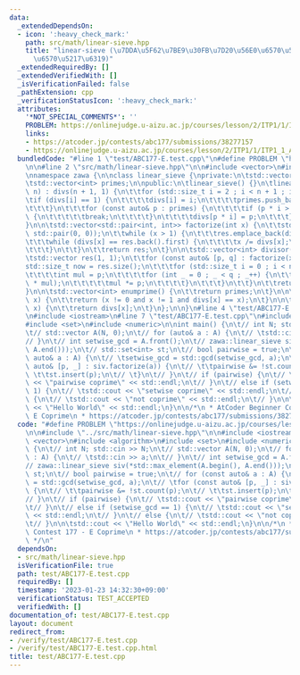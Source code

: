 ```yaml
---
data:
  _extendedDependsOn:
  - icon: ':heavy_check_mark:'
    path: src/math/linear-sieve.hpp
    title: "linear-sieve (\u7DDA\u5F62\u7BE9\u30FB\u7D20\u56E0\u6570\u5206\u89E3/\u7D04\
      \u6570\u5217\u6319)"
  _extendedRequiredBy: []
  _extendedVerifiedWith: []
  _isVerificationFailed: false
  _pathExtension: cpp
  _verificationStatusIcon: ':heavy_check_mark:'
  attributes:
    '*NOT_SPECIAL_COMMENTS*': ''
    PROBLEM: https://onlinejudge.u-aizu.ac.jp/courses/lesson/2/ITP1/1/ITP1_1_A
    links:
    - https://atcoder.jp/contests/abc177/submissions/38277157
    - https://onlinejudge.u-aizu.ac.jp/courses/lesson/2/ITP1/1/ITP1_1_A
  bundledCode: "#line 1 \"test/ABC177-E.test.cpp\"\n#define PROBLEM \"https://onlinejudge.u-aizu.ac.jp/courses/lesson/2/ITP1/1/ITP1_1_A\"\
    \n\n#line 2 \"src/math/linear-sieve.hpp\"\n\n#include <vector>\n#include <utility>\n\
    \nnamespace zawa {\n\nclass linear_sieve {\nprivate:\n\tstd::vector<int> divs;\n\
    \tstd::vector<int> primes;\n\npublic:\n\tlinear_sieve() {}\n\tlinear_sieve(std::size_t\
    \ n) : divs(n + 1, 1) {\n\t\tfor (std::size_t i = 2 ; i < n + 1 ; i++) {\n\t\t\
    \tif (divs[i] == 1) {\n\t\t\t\tdivs[i] = i;\n\t\t\t\tprimes.push_back((int)i);\n\
    \t\t\t}\n\t\t\tfor (const auto& p : primes) {\n\t\t\t\tif (p * i > n or p > divs[i])\
    \ {\n\t\t\t\t\tbreak;\n\t\t\t\t}\n\t\t\t\tdivs[p * i] = p;\n\t\t\t}\n\t\t}\n\t\
    }\n\n\tstd::vector<std::pair<int, int>> factorize(int x) {\n\t\tstd::vector res(0,\
    \ std::pair(0, 0));\n\t\twhile (x > 1) {\n\t\t\tres.emplace_back(divs[x], 0);\n\
    \t\t\twhile (divs[x] == res.back().first) {\n\t\t\t\tx /= divs[x];\n\t\t\t\tres.back().second++;\n\
    \t\t\t}\n\t\t}\n\t\treturn res;\n\t}\n\n\tstd::vector<int> divisor(int x) {\n\t\
    \tstd::vector res(1, 1);\n\t\tfor (const auto& [p, q] : factorize(x)) {\n\t\t\t\
    std::size_t now = res.size();\n\t\t\tfor (std::size_t i = 0 ; i < now ; i++) {\n\
    \t\t\t\tint mul = p;\n\t\t\t\tfor (int _ = 0 ; _ < q ; _++) {\n\t\t\t\t\tres.emplace_back(res[i]\
    \ * mul);\n\t\t\t\t\tmul *= p;\n\t\t\t\t}\n\t\t\t}\n\t\t}\n\t\treturn res;\n\t\
    }\n\n\tstd::vector<int> enumprime() {\n\t\treturn primes;\n\t}\n\n\tbool isprime(int\
    \ x) {\n\t\treturn (x != 0 and x != 1 and divs[x] == x);\n\t}\n\n\tint operator[](int\
    \ x) {\n\t\treturn divs[x];\n\t}\n};\n\n}\n#line 4 \"test/ABC177-E.test.cpp\"\n\
    \n#include <iostream>\n#line 7 \"test/ABC177-E.test.cpp\"\n#include <algorithm>\n\
    #include <set>\n#include <numeric>\n\nint main() {\n\t// int N; std::cin >> N;\n\
    \t// std::vector A(N, 0);\n\t// for (auto& a : A) {\n\t// \tstd::cin >> a;\n\t\
    // }\n\t// int setwise_gcd = A.front();\n\t// zawa::linear_sieve siv(*std::max_element(A.begin(),\
    \ A.end()));\n\t// std::set<int> st;\n\t// bool pairwise = true;\n\t// for (const\
    \ auto& a : A) {\n\t// \tsetwise_gcd = std::gcd(setwise_gcd, a);\n\t// \tfor (const\
    \ auto& [p, _] : siv.factorize(a)) {\n\t// \t\tpairwise &= !st.count(p);\n\t//\
    \ \t\tst.insert(p);\n\t// \t}\n\t// }\n\t// if (pairwise) {\n\t// \tstd::cout\
    \ << \"pairwise coprime\" << std::endl;\n\t// }\n\t// else if (setwise_gcd ==\
    \ 1) {\n\t// \tstd::cout << \"setwise coprime\" << std::endl;\n\t// }\n\t// else\
    \ {\n\t// \tstd::cout << \"not coprime\" << std::endl;\n\t// }\n\n\tstd::cout\
    \ << \"Hello World\" << std::endl;\n}\n\n/*\n * AtCoder Beginner Contest 177 -\
    \ E Coprime\n * https://atcoder.jp/contests/abc177/submissions/38277157\n */\n"
  code: "#define PROBLEM \"https://onlinejudge.u-aizu.ac.jp/courses/lesson/2/ITP1/1/ITP1_1_A\"\
    \n\n#include \"../src/math/linear-sieve.hpp\"\n\n#include <iostream>\n#include\
    \ <vector>\n#include <algorithm>\n#include <set>\n#include <numeric>\n\nint main()\
    \ {\n\t// int N; std::cin >> N;\n\t// std::vector A(N, 0);\n\t// for (auto& a\
    \ : A) {\n\t// \tstd::cin >> a;\n\t// }\n\t// int setwise_gcd = A.front();\n\t\
    // zawa::linear_sieve siv(*std::max_element(A.begin(), A.end()));\n\t// std::set<int>\
    \ st;\n\t// bool pairwise = true;\n\t// for (const auto& a : A) {\n\t// \tsetwise_gcd\
    \ = std::gcd(setwise_gcd, a);\n\t// \tfor (const auto& [p, _] : siv.factorize(a))\
    \ {\n\t// \t\tpairwise &= !st.count(p);\n\t// \t\tst.insert(p);\n\t// \t}\n\t\
    // }\n\t// if (pairwise) {\n\t// \tstd::cout << \"pairwise coprime\" << std::endl;\n\
    \t// }\n\t// else if (setwise_gcd == 1) {\n\t// \tstd::cout << \"setwise coprime\"\
    \ << std::endl;\n\t// }\n\t// else {\n\t// \tstd::cout << \"not coprime\" << std::endl;\n\
    \t// }\n\n\tstd::cout << \"Hello World\" << std::endl;\n}\n\n/*\n * AtCoder Beginner\
    \ Contest 177 - E Coprime\n * https://atcoder.jp/contests/abc177/submissions/38277157\n\
    \ */\n"
  dependsOn:
  - src/math/linear-sieve.hpp
  isVerificationFile: true
  path: test/ABC177-E.test.cpp
  requiredBy: []
  timestamp: '2023-01-23 14:32:30+09:00'
  verificationStatus: TEST_ACCEPTED
  verifiedWith: []
documentation_of: test/ABC177-E.test.cpp
layout: document
redirect_from:
- /verify/test/ABC177-E.test.cpp
- /verify/test/ABC177-E.test.cpp.html
title: test/ABC177-E.test.cpp
---
```


